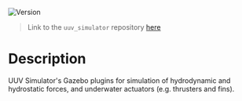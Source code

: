 ![Version](https://img.shields.io/badge/version-0.6.11-brightgreen.svg)

> Link to the `uuv_simulator` repository [here](https://github.com/uuvsimulator/uuv_simulator)

# Description

UUV Simulator's Gazebo plugins for simulation of hydrodynamic and hydrostatic
    forces, and underwater actuators (e.g. thrusters and fins).

